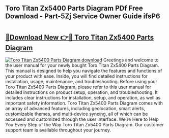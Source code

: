 ## Toro Titan Zx5400 Parts Diagram PDf Free Download - Part-5Zj Service Owner Guide ifsP6

# <h2><a href="http://dfmwht.blite.top/?on=Toro+Titan+Zx5400+Parts+Diagram">🔗Download New 👉🔴 Toro Titan Zx5400 Parts Diagram</a></h2>

[![Toro Titan Zx5400 Parts Diagram download](https://i.imgur.com/lujVjoI.png)](http://dfmwht.blite.top/?on=Toro+Titan+Zx5400+Parts+Diagram)
Greetings and welcome to the user manual for your newly bought Toro Titan Zx5400 Parts Diagram. This manual is designed to help you navigate the features and functions of your product with ease. Inside, you will find detailed instructions for installation, usage, maintenance, and troubleshooting. Before using your Toro Titan Zx5400 Parts Diagram, please refer to this user manual for detailed instructions on product setup, operation, and troubleshooting. It includes clear instructions for installation, setup, and operation, as well as important safety information. Toro Titan Zx5400 Parts Diagram comes with an array of advanced features, including geolocation, smart alerts, customizable themes, and multi-device syncing, all of which can be accessed and customized through the user interface. We're Here to Help You Every Step of the Way Toro Titan Zx5400 Parts Diagram. Our customer support team is available throughout your journey.
